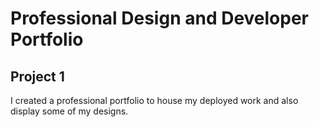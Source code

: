 # Professional Design and Developer Portfolio
## Project 1

I created a professional portfolio to house my deployed work and also display some of my designs.
